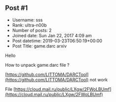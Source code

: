 ## Post #1
- Username: sss
- Rank: ultra-n00b
- Number of posts: 2
- Joined date: Sun Jan 22, 2017 4:09 am
- Post datetime: 2019-03-23T06:50:19+00:00
- Post Title: game.darc arxiv

Hello 

How to unpack game.darc file ? 

[https://github.com/LITTOMA/DARCTool](https://github.com/LITTOMA/DARCTool) not work 

File [https://cloud.mail.ru/public/LXgw/2FWoLBUmf](https://cloud.mail.ru/public/LXgw/2FWoLBUmf)
